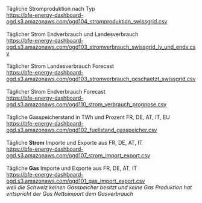 Tägliche Stromproduktion nach Typ <br>
https://bfe-energy-dashboard-ogd.s3.amazonaws.com/ogd104_stromproduktion_swissgrid.csv
<br><br>
Täglicher Strom Endverbrauch und Landesverbrauch <br>
https://bfe-energy-dashboard-ogd.s3.amazonaws.com/ogd103_stromverbrauch_swissgrid_lv_und_endv.csv
<br><br>
Täglicher Strom Landesverbrauch Forecast <br>
https://bfe-energy-dashboard-ogd.s3.amazonaws.com/ogd103_stromverbrauch_geschaetzt_swissgrid.csv
<br><br>
Täglicher Strom Endverbrauch Forecast <br>
https://bfe-energy-dashboard-ogd.s3.amazonaws.com/ogd110_strom_verbrauch_prognose.csv
<br><br>
Tägliche Gasspeicherstand in TWh und Prozent FR, DE, AT, IT, EU <br>
https://bfe-energy-dashboard-ogd.s3.amazonaws.com/ogd102_fuellstand_gasspeicher.csv
<br><br>
Tägliche **Strom** Importe und Exporte aus FR, DE, AT, IT <br>
https://bfe-energy-dashboard-ogd.s3.amazonaws.com/ogd107_strom_import_export.csv
<br><br>
Tägliche **Gas** Importe und Exporte aus FR, DE, AT, IT <br>
https://bfe-energy-dashboard-ogd.s3.amazonaws.com/ogd101_gas_import_export.csv <br> 
*weil die Schweiz keinen Gasspeicher besitzt und keine Gas Produktion hat entspricht der Gas Nettoimport dem Gasverbrauch*

